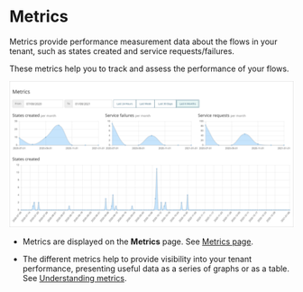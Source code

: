 # Metrics

<head>
  <meta name="guidename" content="Flow"/>
  <meta name="context" content="GUID-e4a7338d-a32b-4697-b6ae-58a55a39ae58"/>
</head>


Metrics provide performance measurement data about the flows in your tenant, such as states created and service requests/failures.

These metrics help you to track and assess the performance of your flows.

![Metrics](../Images/img-flo-Metrics_f16620d9-4aa2-4ad8-b0be-90b30dd93586.png)

-   Metrics are displayed on the **Metrics** page. See [Metrics page](c-flo-Metrics_Page_5b8a4279-bf91-48dc-9dfe-adc9ba799bac.md).

-   The different metrics help to provide visibility into your tenant performance, presenting useful data as a series of graphs or as a table. See [Understanding metrics](c-flo-Metrics_Understanding_64d06124-ae99-4c54-b3c2-2c9a67701222.md).